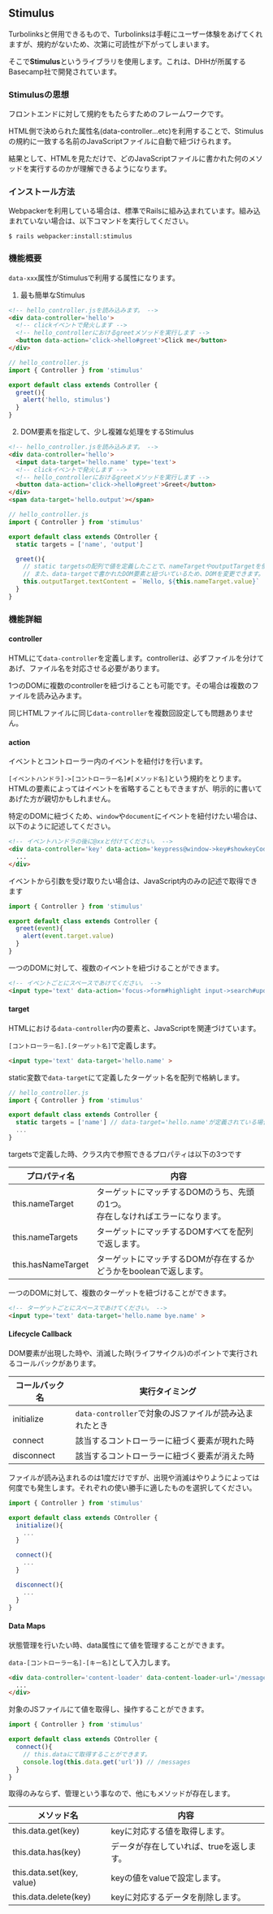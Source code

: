 ## Stimulus

Turbolinksと併用できるもので、Turbolinksは手軽にユーザー体験をあげてくれますが、規約がないため、次第に可読性が下がってしまいます。

そこで**Stimulus**というライブラリを使用します。これは、DHHが所属するBasecamp社で開発されています。

### Stimulusの思想

フロントエンドに対して規約をもたらすためのフレームワークです。

HTML側で決められた属性名(data-controller...etc)を利用することで、Stimulusの規約に一致する名前のJavaScriptファイルに自動で紐づけられます。

結果として、HTMLを見ただけで、どのJavaScriptファイルに書かれた何のメソッドを実行するのかが理解できるようになります。

### インストール方法

Webpackerを利用している場合は、標準でRailsに組み込まれています。組み込まれていない場合は、以下コマンドを実行してください。

```
$ rails webpacker:install:stimulus
```

### 機能概要

`data-xxx`属性がStimulusで利用する属性になります。

1. 最も簡単なStimulus

  ~~~~Html
  <!-- hello_controller.jsを読み込みます。 -->
  <div data-controller='hello'>
    <!-- clickイベントで発火します -->
    <!-- hello_controllerにおけるgreetメソッドを実行します -->
    <button data-action='click->hello#greet'>Click me</button>
  </div>
  ~~~~

  ~~~~JavaScript
  // hello_controller.js
  import { Controller } from 'stimulus'

  export default class extends Controller {
    greet(){
      alert('hello, stimulus')
    }
  }
  ~~~~

2. DOM要素を指定して、少し複雑な処理をするStimulus

  ~~~~Html
  <!-- hello_controller.jsを読み込みます。 -->
  <div data-controller='hello'>
    <input data-target='hello.name' type='text'>
    <!-- clickイベントで発火します -->
    <!-- hello_controllerにおけるgreetメソッドを実行します -->
    <button data-action='click->hello#greet'>Greet</button>
  </div>
  <span data-target='hello.output'></span>
  ~~~~

  ~~~~JavaScript
  // hello_controller.js
  import { Controller } from 'stimulus'

  export default class extends COntroller {
    static targets = ['name', 'output']

    greet(){
      // static targetsの配列で値を定義したことで、nameTargetやoutputTargetを使用することができます。
      // また、data-targetで書かれたDOM要素と紐づいているため、DOMを変更できます。
      this.outputTarget.textContent = `Hello, ${this.nameTarget.value}`
    }
  }
  ~~~~


### 機能詳細


#### controller

HTMLにて`data-controller`を定義します。controllerは、必ずファイルを分けてあげ、ファイル名を対応させる必要があります。

1つのDOMに複数のcontrollerを紐づけることも可能です。その場合は複数のファイルを読み込みます。

同じHTMLファイルに同じ`data-controller`を複数回設定しても問題ありません。


#### action

イベントとコントローラー内のイベントを紐付けを行います。

`[イベントハンドラ]->[コントローラー名]#[メソッド名]`という規約をとります。HTMLの要素によってはイベントを省略することもできますが、明示的に書いてあげた方が親切かもしれません。

特定のDOMに紐づくため、`window`や`document`にイベントを紐付けたい場合は、以下のように記述してください。

~~~~Html
<!-- イベントハンドラの後に@xxと付けてください。 -->
<div data-controller='key' data-action='keypress@window->key#showkeyCode'>
  ...
</div>
~~~~

イベントから引数を受け取りたい場合は、JavaScript内のみの記述で取得できます

~~~~JavaScript
import { Controller } from 'stimulus'

export default class extends Controller {
  greet(event){
    alert(event.target.value)
  }
}
~~~~

一つのDOMに対して、複数のイベントを紐づけることができます。

~~~~Html
<!-- イベントごとにスペースであけてください。 -->
<input type='text' data-action='focus->form#highlight input->search#update' >
~~~~


#### target

HTMLにおける`data-controller`内の要素と、JavaScriptを関連づけています。

`[コントローラー名].[ターゲット名]`で定義します。

~~~~Html
<input type='text' data-target='hello.name' >
~~~~

static変数で`data-target`にて定義したターゲット名を配列で格納します。

~~~~JavaScript
// hello_controller.js
import { Controller } from 'stimulus'

export default class extends Controller {
  static targets = ['name'] // data-target='hello.name'が定義されている場合
  ...
}
~~~~

targetsで定義した時、クラス内で参照できるプロパティは以下の3つです

| プロパティ名 | 内容 |
| --- | --- |
| this.nameTarget | ターゲットにマッチするDOMのうち、先頭の1つ。<br>存在しなければエラーになります。 |
| this.nameTargets | ターゲットにマッチするDOMすべてを配列で返します。 |
| this.hasNameTarget | ターゲットにマッチするDOMが存在するかどうかをbooleanで返します。 |

一つのDOMに対して、複数のターゲットを紐づけることができます。

~~~~Html
<!-- ターゲットごとにスペースであけてください。 -->
<input type='text' data-target='hello.name bye.name' >
~~~~


#### Lifecycle Callback

DOM要素が出現した時や、消滅した時(ライフサイクル)のポイントで実行されるコールバックがあります。

| コールバック名 | 実行タイミング |
| --- | --- |
| initialize | `data-controller`で対象のJSファイルが読み込まれたとき |
| connect | 該当するコントローラーに紐づく要素が現れた時 |
| disconnect | 該当するコントローラーに紐づく要素が消えた時 |

ファイルが読み込まれるのは1度だけですが、出現や消滅はやりようによっては何度でも発生します。それぞれの使い勝手に適したものを選択してください。

~~~~JavaScript
import { Controller } from 'stimulus'

export default class extends COntroller {
  initialize(){
    ...
  }

  connect(){
    ...
  }

  disconnect(){
    ...
  }
}
~~~~


#### Data Maps

状態管理を行いたい時、data属性にて値を管理することができます。

`data-[コントローラー名]-[キー名]`として入力します。

~~~~Html
<div data-controller='content-loader' data-content-loader-url='/messages'>
  ...
</div>
~~~~

対象のJSファイルにて値を取得し、操作することができます。

~~~~JavaScript
import { Controller } from 'stimulus'

export default class extends COntroller {
  connect(){
    // this.dataにて取得することができます。
    console.log(this.data.get('url')) // /messages
  }
}
~~~~

取得のみならず、管理という事なので、他にもメソッドが存在します。

| メソッド名 | 内容 |
| --- | --- |
| this.data.get(key) | keyに対応する値を取得します。 |
| this.data.has(key) | データが存在していれば、trueを返します。 |
| this.data.set(key, value) | keyの値をvalueで設定します。 |
| this.data.delete(key) | keyに対応するデータを削除します。 |
